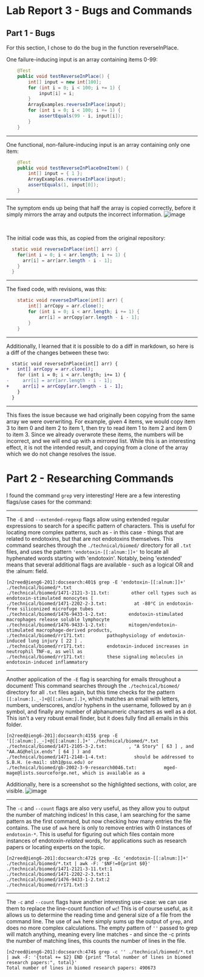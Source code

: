# Lab Report 3 - Bugs and Commands

## Part 1 - Bugs
For this section, I chose to do the bug in the function reverseInPlace.

One failure-inducing input is an array containing items 0-99:
```java
    @Test
    public void testReverseInPlace() {
        int[] input = new int[100];
        for (int i = 0; i < 100; i += 1) {
            input[i] = i;
        }
        ArrayExamples.reverseInPlace(input);
        for (int i = 0; i < 100; i += 1) {
            assertEquals(99 - i, input[i]);
        }
    }
```

<hr>

One functional, non-failure-inducing input is an array containing only one item:
```java
    @Test
    public void testReverseInPlaceOneItem() {
        int[] input = { 1 };
        ArrayExamples.reverseInPlace(input);
        assertEquals(1, input[0]);
    }
```

<hr>

The symptom ends up being that half the array is copied correctly, before it simply mirrors the array and outputs the incorrect information.
![image](https://github.com/Minater247/cse-15l-lab-reports/assets/45747191/63dff5c2-985b-4686-9fac-0f7117cbcd0f)

<br>

The initial code was this, as copied from the original repository:
```java
  static void reverseInPlace(int[] arr) {
    for(int i = 0; i < arr.length; i += 1) {
      arr[i] = arr[arr.length - i - 1];
    }
  }
```

<hr>

The fixed code, with revisions, was this:
```java
    static void reverseInPlace(int[] arr) {
        int[] arrCopy = arr.clone();
        for (int i = 0; i < arr.length; i += 1) {
            arr[i] = arrCopy[arr.length - i - 1];
        }
    }
```

<hr>

Additionally, I learned that it is possible to do a diff in markdown, so here is a diff of the changes between these two:
```diff
  static void reverseInPlace(int[] arr) {
+   int[] arrCopy = arr.clone();
    for (int i = 0; i < arr.length; i+= 1) {
-     arr[i] = arr[arr.length - i - 1];
+     arr[i] = arrCopy[arr.length - i - 1];
    }
  }
```
<hr>
This fixes the issue because we had originally been copying from the same array we were overwriting. For example, given 4 items, we would copy item 3 to item 0 and item 2 to item 1, then try to read item 1 to item 2 and item 0 to item 3. Since we already overwrote these items, the numbers will be incorrect, and we will end up with a mirrored list. While this is an interesting effect, it is not the intended result, and copying from a clone of the array which we do not change resolves the issue.

# Part 2 - Researching Commands
I found the command `grep` very interesting! Here are a few interesting flags/use cases for the command:

<hr>

The `-E` and `--extended-regexp` flags allow using extended regular expressions to search for a specific pattern of characters. This is useful for locating more complex patterns, such as - in this case - things that are related to endotoxins, but that are not endotoxins themselves. This command searches through the `./technical/biomed/` directory for all `.txt` files, and uses the pattern `'endotoxin-[[:alnum:]]+'` to locate all hyphenated words starting with 'endotoxin'. Notably, being 'extended' means that several additional flags are available - such as a logical OR and the :alnum: field.
```console
[n2reed@ieng6-201]:docsearch:401$ grep -E 'endotoxin-[[:alnum:]]+' ./technical/biomed/*.txt
./technical/biomed/1471-2121-3-11.txt:        other cell types such as endotoxin-stimulated monocytes [
./technical/biomed/1471-2202-2-3.txt:          at -80°C in endotoxin-free siliconized microfuge tubes
./technical/biomed/1476-9433-1-2.txt:        endotoxin-stimulated macrophages release soluble lymphocyte
./technical/biomed/1476-9433-1-2.txt:        mitogen/endotoxin-stimulated macrophage-derived products,
./technical/biomed/rr171.txt:        pathophysiology of endotoxin-induced lung injury [ 22 ] .
./technical/biomed/rr171.txt:        endotoxin-induced increases in neutrophil TNF-α, as well as
./technical/biomed/rr171.txt:        these signaling molecules in endotoxin-induced inflammatory
```

<hr>

Another application of the `-E` flag is searching for emails throughout a document! This command searches through the `./technical/biomed/` directory for all `.txt` files again, but this time checks for the pattern `[[:alnum:]._-]+@[[:alnum:].]+`, which matches an email with letters, numbers, underscores, and/or hyphens in the username, followed by an `@` symbol, and finally any number of alphanumeric characters as well as a dot. This isn't a very robust email finder, but it does fully find all emails in this folder.
```console
[n2reed@ieng6-201]:docsearch:415$ grep -E '[[:alnum:]._-]+@[[:alnum:].]+' ./technical/biomed/*.txt
./technical/biomed/1471-2105-3-2.txt:        , "A Story" [ 63 ] , and "AA.AG@helix.ends" [ 64 ] ) and
./technical/biomed/1471-2148-1-4.txt:          should be addressed to S.B.H. (e-mail: sbh1@psu.edu) or
./technical/biomed/gb-2002-3-9-research0046.txt:          mged-mage@lists.sourceforge.net, which is available as a
```
Additionally, here is a screenshot so the highlighted sections, with color, are visible.
![image](https://github.com/Minater247/cse-15l-lab-reports/assets/45747191/747095e9-8b2b-4fd7-ba9b-cc99e032f3c8)

<hr>

The `-c` and `--count` flags are also very useful, as they allow you to output the number of matching indices! In this case, I am searching for the same pattern as the first command, but now checking how many entries the file contains. The use of `awk` here is only to remove entries with 0 instances of `endotoxin-*`. This is useful for figuring out which files contain more instances of endotoxin-*related* words, for applications such as research papers or locating experts on the topic.
```console
[n2reed@ieng6-201]:docsearch:472$ grep -Ec 'endotoxin-[[:alnum:]]+' ./technical/biomed/*.txt | awk -F: '$NF!=0{print $0}'
./technical/biomed/1471-2121-3-11.txt:1
./technical/biomed/1471-2202-2-3.txt:1
./technical/biomed/1476-9433-1-2.txt:2
./technical/biomed/rr171.txt:3
```

<hr>

The `-c` and `--count` flags have another interesting use-case: we can use them to replace the line-count function of `wc`! This is of course useful, as it allows us to determine the reading time and general size of a file from the command line. The use of `awk` here simply sums up the output of `grep`, and does no more complex calculations. The empty pattern of `''` passed to grep will match anything, meaning every line matches - and since the -c prints the number of matching lines, this counts the number of lines in the file.
```console
[n2reed@ieng6-201]:docsearch:474$ grep -c '' ./technical/biomed/*.txt | awk -F: '{total += $2} END {print "Total number of lines in biomed research papers:", total}'
Total number of lines in biomed research papers: 490673
```
